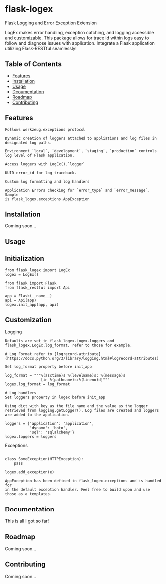 # flask-logex
Flask Logging and Error Exception Extension

LogEx makes error handling, exception catching, and logging
accessible and customizable. This package allows for trace id within
logs easy to follow and diagnose issues with application. Integrate
a Flask application utilizing Flask-RESTful seamlessly!

## Table of Contents

* [Features](#features)
* [Installation](#installation)
* [Usage](#usage)
* [Dcoumentation](#documentation)
* [Roadmap](#roadmap)
* [Contributing](#contributing)

## Features
```
Follows werkzeug.exceptions protocol

Dynamic creation of loggers attached to appliations and log files in designated log paths.

Environment `local`, `development`, `staging`, `production` controls log level of Flask application.

Access loggers with LogEx().`logger`

UUID error_id for log traceback.

Custom log formatting and log handlers

Application Errors checking for `error_type` and `error_message`. Sample
is flask_logex.exceptions.AppException
```
## Installation

Coming soon...

## Usage

## Initialization
```
from flask_logex import LogEx
logex = LogEx()

from flask import Flask
from flask_restful import Api

app = Flask(__name__)
api = Api(app)
logex.init_app(app, api)
```

## Customization

Logging
```
Defaults are set in flask_logex.Logex.loggers and flask_logex.LogEx.log_format, refer to those for example.

# Log Format refer to [logrecord-attribute](https://docs.python.org/3/library/logging.html#logrecord-attributes)

Set log_format property before init_app

log_format = """%(asctime)s %(levelname)s: %(message)s
                [in %(pathname)s:%(lineno)d]"""
logex.log_format = log_format

# Log handlers
Set loggers property in logex before init_app

Using dict with key as the file name and the value as the logger retrieved from logging.getLogger(). Log files are created and loggers are added to the application.

loggers = {'application': 'application',
           'dynamo': 'boto',
           'sql': 'sqlalchemy'}
logex.loggers = loggers

```

Exceptions
```

class SomeException(HTTPException):
    pass

logex.add_exception(e)

AppException has been defined in flask_logex.exceptions and is handled for
in the default exception handler. Feel free to build upon and use those as a templates.
```

## Documentation

This is all I got so far!

## Roadmap

Coming soon...

## Contributing

Coming soon...


